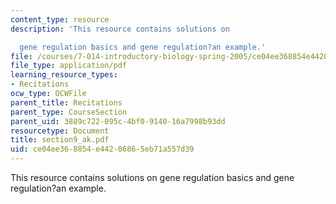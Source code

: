 ```yaml
---
content_type: resource
description: 'This resource contains solutions on

  gene regulation basics and gene regulation?an example.'
file: /courses/7-014-introductory-biology-spring-2005/ce04ee368854e44206865eb71a557d39_section9_ak.pdf
file_type: application/pdf
learning_resource_types:
- Recitations
ocw_type: OCWFile
parent_title: Recitations
parent_type: CourseSection
parent_uid: 3889c722-095c-4bf0-9140-16a7998b93dd
resourcetype: Document
title: section9_ak.pdf
uid: ce04ee36-8854-e442-0686-5eb71a557d39
---
```

This resource contains solutions on
gene regulation basics and gene regulation?an example.

